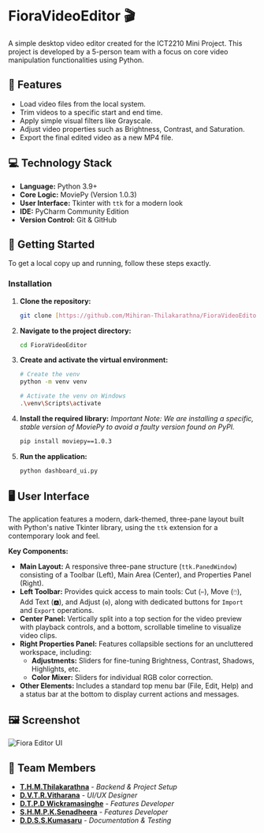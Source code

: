 # FioraVideoEditor 🎬

A simple desktop video editor created for the ICT2210 Mini Project. This project is developed by a 5-person team with a focus on core video manipulation functionalities using Python.

## 🌟 Features

- Load video files from the local system.
- Trim videos to a specific start and end time.
- Apply simple visual filters like Grayscale.
- Adjust video properties such as Brightness, Contrast, and Saturation.
- Export the final edited video as a new MP4 file.

## 💻 Technology Stack

- **Language:** Python 3.9+
- **Core Logic:** MoviePy (Version 1.0.3)
- **User Interface:** Tkinter with `ttk` for a modern look
- **IDE:** PyCharm Community Edition
- **Version Control:** Git & GitHub

## 🚀 Getting Started

To get a local copy up and running, follow these steps exactly.

### Installation

1.  **Clone the repository:**
    ```bash
    git clone [https://github.com/Mihiran-Thilakarathna/FioraVideoEditor.git](https://github.com/Mihiran-Thilakarathna/FioraVideoEditor.git)
    ```

2.  **Navigate to the project directory:**
    ```bash
    cd FioraVideoEditor
    ```

3.  **Create and activate the virtual environment:**
    ```bash
    # Create the venv
    python -m venv venv

    # Activate the venv on Windows
    .\venv\Scripts\activate
    ```

4.  **Install the required library:**
    *Important Note: We are installing a specific, stable version of MoviePy to avoid a faulty version found on PyPI.*
    ```bash
    pip install moviepy==1.0.3
    ```

5.  **Run the application:**
    ```bash
    python dashboard_ui.py
    ```
    
## 🖥️ User Interface

The application features a modern, dark-themed, three-pane layout built with Python's native Tkinter library, using the `ttk` extension for a contemporary look and feel.

**Key Components:**
* **Main Layout:** A responsive three-pane structure (`ttk.PanedWindow`) consisting of a Toolbar (Left), Main Area (Center), and Properties Panel (Right).
* **Left Toolbar:** Provides quick access to main tools: Cut (`✂️`), Move (`🖱️`), Add Text (`🅰️`), and Adjust (`⚙️`), along with dedicated buttons for `Import` and `Export` operations.
* **Center Panel:** Vertically split into a top section for the video preview with playback controls, and a bottom, scrollable timeline to visualize video clips.
* **Right Properties Panel:** Features collapsible sections for an uncluttered workspace, including:
    * **Adjustments:** Sliders for fine-tuning Brightness, Contrast, Shadows, Highlights, etc.
    * **Color Mixer:** Sliders for individual RGB color correction.
* **Other Elements:** Includes a standard top menu bar (File, Edit, Help) and a status bar at the bottom to display current actions and messages.

## 🖼️ Screenshot

![Fiora Editor UI](assets/ui_screenshot.png)

## 👥 Team Members

* **[T.H.M.Thilakarathna](https://github.com/Mihiran-Thilakarathna)** - *Backend & Project Setup*
* **[D.V.T.R.Vitharana](https://github.com/Thinuka2835)** - *UI/UX Designer*
* **[D.T.P.D Wickramasinghe](https://github.com/Tharinda-Pamindu)** - *Features Developer*
* **[S.H.M.P.K.Senadheera](https://github.com/Piyumanjalee)** - *Features Developer*
* **[D.D.S.S.Kumasaru](https://github.com/Dilakshi13)** - *Documentation & Testing*